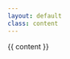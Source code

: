 ```yaml
---
layout: default
class: content
---
```


<x-book>
    <span slot="left"><i class="icon fa fa-arrow-circle-left"></i></span>
    <span slot='right'><i class="icon fa fa-arrow-circle-right"></i></span>
    <span slot="content">
        <article>{{ content }}</article>
    </span>
</x-book>
